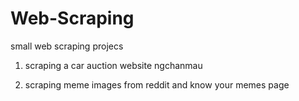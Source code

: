 # Web-Scraping

small web scraping projecs 

1. scraping a car auction website ngchanmau

2. scraping meme images from reddit and know your memes page
